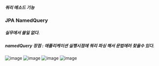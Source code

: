##### 쿼리 메소드 기능
### JPA NamedQuery

##### 실무에서 쓸일 없다.
##### namedQuery 장점 : 애플리케이션 실행시점에 쿼리 파싱 해서 문법에러 찾을수 있다.

![image](https://user-images.githubusercontent.com/40969203/107742303-2460c680-6d52-11eb-8fdd-fa49c3299c44.png)
![image](https://user-images.githubusercontent.com/40969203/107742309-27f44d80-6d52-11eb-8a65-0b80c4e1f54b.png)
![image](https://user-images.githubusercontent.com/40969203/107742317-2aef3e00-6d52-11eb-910f-7e9e61da5c87.png)
![image](https://user-images.githubusercontent.com/40969203/107742332-304c8880-6d52-11eb-9446-61b8a04d7ec6.png)
